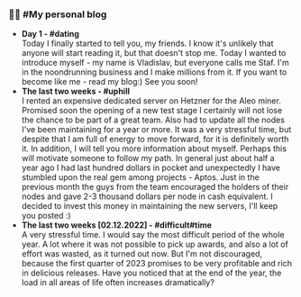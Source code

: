 ### :man_technologist: #My personal blog
- <b>Day 1 - #dating</b><br>
  Today I finally started to tell you, my friends. I know it's unlikely that anyone will start reading it, but that doesn't stop me. Today I wanted to introduce myself - my name is Vladislav, but everyone calls me Staf. I'm in the noondrunning business and I make millions from it. If you want to become like me - read my blog:) See you soon!
- <b>The last two weeks - #uphill</b><br>
  I rented an expensive dedicated server on Hetzner for the Aleo miner. Promised soon the opening of a new test stage I certainly will not lose the chance to be part of a great team. Also had to update all the nodes I've been maintaining for a year or more. It was a very stressful time, but despite that I am full of energy to move forward, for it is definitely worth it.
In addition, I will tell you more information about myself. Perhaps this will motivate someone to follow my path. In general just about half a year ago I had last hundred dollars in pocket and unexpectedly I have stumbled upon the real gem among projects - Aptos. Just in the previous month the guys from the team encouraged the holders of their nodes and gave 2-3 thousand dollars per node in cash equivalent. I decided to invest this money in maintaining the new servers, I'll keep you posted :)
- <b>The last two weeks [02.12.2022] - #difficult#time</b><br>
A very stressful time. I would say the most difficult period of the whole year. A lot where it was not possible to pick up awards, and also a lot of effort was wasted, as it turned out now. But I'm not discouraged, because the first quarter of 2023 promises to be very profitable and rich in delicious releases. Have you noticed that at the end of the year, the load in all areas of life often increases dramatically?
